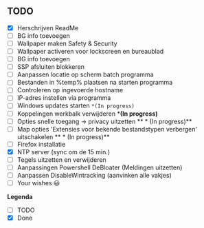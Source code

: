 ## TODO
- [x] Herschrijven ReadMe
- [ ] BG info toevoegen
- [ ] Wallpaper maken Safety & Security
- [ ] Wallpaper activeren voor lockscreen en bureaublad
- [ ] BG info toevoegen
- [ ] SSP  afsluiten blokkeren
- [ ] Aanpassen locatie op scherm batch programma
- [ ] Bestanden in %temp% plaatsen na starten programma
- [ ] Controleren op ingevoerde hostname
- [ ] IP-adres instellen via programma
- [ ] Windows updates starten `*(In progress)`
- [ ] Koppelingen werkbalk verwijderen ***(In progress)**
- [ ] Opties snelle toegang -> privacy uitzetten ** * (In progress)**
- [ ] Map opties 'Extensies voor bekende bestandstypen verbergen' uitschakelen ** * (In progress)**
- [ ] Firefox installatie
- [x] NTP server (sync om de 15 min.)
- [ ] Tegels uitzetten en verwijderen
- [ ] Aanpassingen Powershell DeBloater (Meldingen uitzetten)
- [ ] Aanpassen DisableWintracking (aanvinken alle vakjes)
- [ ] Your wishes :smiley:

**Legenda**
- [ ] TODO
- [x] Done